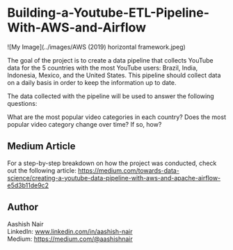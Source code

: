 
# Building-a-Youtube-ETL-Pipeline-With-AWS-and-Airflow


![My Image](../images/AWS (2019) horizontal framework.jpeg)  
 
The goal of the project is to create a data pipeline that collects YouTube data for the 5 countries with the most YouTube users: Brazil, India, Indonesia, Mexico, and the United States. This pipeline should collect data on a daily basis in order to keep the information up to date.

The data collected with the pipeline will be used to answer the following questions:

What are the most popular video categories in each country?
Does the most popular video category change over time? If so, how?


## Medium Article

For a step-by-step breakdown on how the project was conducted, check out the following article: https://medium.com/towards-data-science/creating-a-youtube-data-pipeline-with-aws-and-apache-airflow-e5d3b11de9c2

## Author
Aashish Nair  
LinkedIn: www.linkedin.com/in/aashish-nair  
Medium: https://medium.com/@aashishnair





